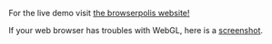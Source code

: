 For the live demo visit [the browserpolis website!](http://www.browserpolis.com/)

If your web browser has troubles with WebGL, here is a [screenshot](http://imgur.com/4ixB2lO).
